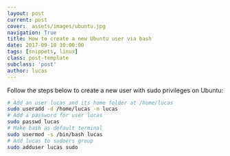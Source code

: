 ```yaml
---
layout: post
current: post
cover:  assets/images/ubuntu.jpg
navigation: True
title: How to create a new Ubuntu user via bash
date: 2017-09-10 10:00:00
tags: [snippets, linux]
class: post-template
subclass: 'post'
author: lucas
---
```


Follow the steps below to create a new user with sudo privileges on Ubuntu:

```bash
# Add an user lucas and its home folder at /home/lucas
sudo useradd -d /home/lucas -m lucas
# Add a password for user lucas
sudo passwd lucas
# Make bash as default terminal
sudo usermod -s /bin/bash lucas
# Add lucas to sudoers group
sudo adduser lucas sudo
```